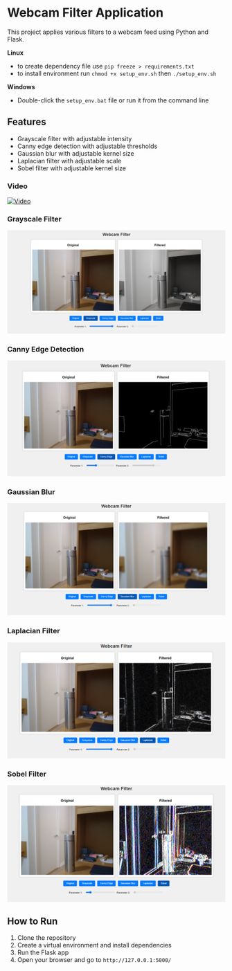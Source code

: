 # Webcam Filter Application

This project applies various filters to a webcam feed using Python and Flask.

**Linux**
- to create dependency file use `pip freeze > requirements.txt`
- to install environment run  `chmod +x setup_env.sh` then `./setup_env.sh`

**Windows**
- Double-click the `setup_env.bat` file or run it from the command line

## Features
- Grayscale filter with adjustable intensity
- Canny edge detection with adjustable thresholds
- Gaussian blur with adjustable kernel size
- Laplacian filter with adjustable scale
- Sobel filter with adjustable kernel size

### Video
[![Video](https://img.youtube.com/vi/AJrWA2AoDhU/maxresdefault.jpg)](https://youtu.be/AJrWA2AoDhU)

### Grayscale Filter
![Grayscale Filter](images/Grayscale%20Filter.png)

### Canny Edge Detection
![Canny Edge Detection](images/Canny%20Edge%20Detection.png)

### Gaussian Blur
![Gaussian Blur](images/Gaussian%20Blur.png)

### Laplacian Filter
![Laplacian Filter](images/Laplacian%20Filter.png)

### Sobel Filter
![Sobel Filter](images/Sobel%20Filter.png)

## How to Run
1. Clone the repository
2. Create a virtual environment and install dependencies
3. Run the Flask app
4. Open your browser and go to `http://127.0.0.1:5000/`

